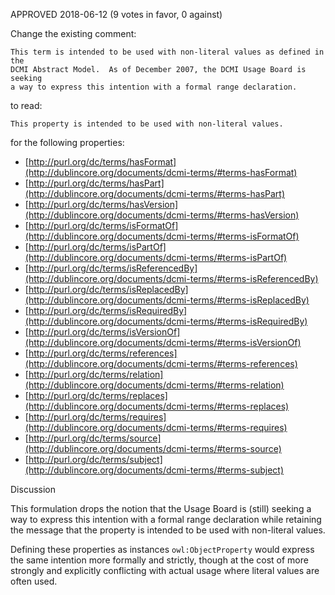 APPROVED 2018-06-12 (9 votes in favor, 0 against)

Change the existing comment:

    This term is intended to be used with non-literal values as defined in the
    DCMI Abstract Model.  As of December 2007, the DCMI Usage Board is seeking
    a way to express this intention with a formal range declaration.

to read:

    This property is intended to be used with non-literal values.

for the following properties:

* [http://purl.org/dc/terms/hasFormat](http://dublincore.org/documents/dcmi-terms/#terms-hasFormat)
* [http://purl.org/dc/terms/hasPart](http://dublincore.org/documents/dcmi-terms/#terms-hasPart)
* [http://purl.org/dc/terms/hasVersion](http://dublincore.org/documents/dcmi-terms/#terms-hasVersion)
* [http://purl.org/dc/terms/isFormatOf](http://dublincore.org/documents/dcmi-terms/#terms-isFormatOf)
* [http://purl.org/dc/terms/isPartOf](http://dublincore.org/documents/dcmi-terms/#terms-isPartOf)
* [http://purl.org/dc/terms/isReferencedBy](http://dublincore.org/documents/dcmi-terms/#terms-isReferencedBy)
* [http://purl.org/dc/terms/isReplacedBy](http://dublincore.org/documents/dcmi-terms/#terms-isReplacedBy)
* [http://purl.org/dc/terms/isRequiredBy](http://dublincore.org/documents/dcmi-terms/#terms-isRequiredBy)
* [http://purl.org/dc/terms/isVersionOf](http://dublincore.org/documents/dcmi-terms/#terms-isVersionOf)
* [http://purl.org/dc/terms/references](http://dublincore.org/documents/dcmi-terms/#terms-references)
* [http://purl.org/dc/terms/relation](http://dublincore.org/documents/dcmi-terms/#terms-relation)
* [http://purl.org/dc/terms/replaces](http://dublincore.org/documents/dcmi-terms/#terms-replaces)
* [http://purl.org/dc/terms/requires](http://dublincore.org/documents/dcmi-terms/#terms-requires)
* [http://purl.org/dc/terms/source](http://dublincore.org/documents/dcmi-terms/#terms-source)
* [http://purl.org/dc/terms/subject](http://dublincore.org/documents/dcmi-terms/#terms-subject)

Discussion

This formulation drops the notion that the Usage Board is (still) seeking a way
to express this intention with a formal range declaration while retaining the message 
that the property is intended to be used with non-literal values.

Defining these properties as instances `owl:ObjectProperty` would express the
same intention more formally and strictly, though at the cost of more strongly
and explicitly conflicting with actual usage where literal values are often
used.

